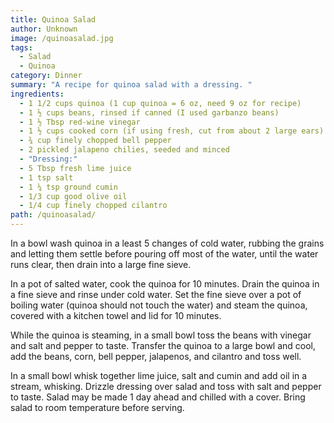 ```yaml
---
title: Quinoa Salad
author: Unknown
image: /quinoasalad.jpg
tags:
  - Salad
  - Quinoa
category: Dinner
summary: "A recipe for quinoa salad with a dressing. "
ingredients:
  - 1 1/2 cups quinoa (1 cup quinoa = 6 oz, need 9 oz for recipe)
  - 1 ½ cups beans, rinsed if canned (I used garbanzo beans)
  - 1 ½ Tbsp red-wine vinegar
  - 1 ½ cups cooked corn (if using fresh, cut from about 2 large ears)
  - ¾ cup finely chopped bell pepper
  - 2 pickled jalapeno chilies, seeded and minced
  - "Dressing:"
  - 5 Tbsp fresh lime juice
  - 1 tsp salt
  - 1 ¼ tsp ground cumin
  - 1/3 cup good olive oil
  - 1/4 cup finely chopped cilantro
path: /quinoasalad/
---
```

In a bowl wash quinoa in a least 5 changes of cold water, rubbing the grains and letting them settle before pouring off most of the water, until the water runs clear, then drain into a large fine sieve.


In a pot of salted water, cook the quinoa for 10 minutes. Drain the quinoa in a fine sieve and rinse under cold water. Set the fine sieve over a pot of boiling water (quinoa should not touch the water) and steam the quinoa, covered with a kitchen towel and lid for 10 minutes.


While the quinoa is steaming, in a small bowl toss the beans with vinegar and salt and pepper to taste. Transfer the quinoa to a large bowl and cool, add the beans, corn, bell pepper, jalapenos, and cilantro and toss well.


In a small bowl whisk together lime juice, salt and cumin and add oil in a stream, whisking. Drizzle dressing over salad and toss with salt and pepper to taste. Salad may be made 1 day ahead and chilled with a cover. Bring salad to room temperature before serving.